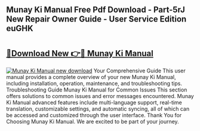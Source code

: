 ## Munay Ki Manual Free Pdf Download - Part-5rJ New Repair Owner Guide - User Service Edition euGHK

# <h2><a href="http://bc42306.oget.top/?id=Munay+Ki+Manual">🔗Download New 👉🔴 Munay Ki Manual</a></h2>

[![Munay Ki Manual new download](https://i.imgur.com/5g1atiW.png)](http://bc42306.oget.top/?id=Munay+Ki+Manual)
Your Comprehensive Guide This user manual provides a complete overview of your new Munay Ki Manual, including installation, operation, maintenance, and troubleshooting tips. Troubleshooting Guide Munay Ki Manual for Common Issues This section offers solutions to common issues and error messages encountered. Munay Ki Manual advanced features include multi-language support, real-time translation, customizable settings, and automatic syncing, all of which can be accessed and customized through the user interface. Thank You for Choosing Munay Ki Manual. We are excited to be part of your journey.
